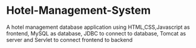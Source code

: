 # Hotel-Management-System
A hotel management database application using HTML,CSS,Javascript as frontend, MySQL as database, JDBC to connect to database, Tomcat as server and Servlet to connect frontend to backend
